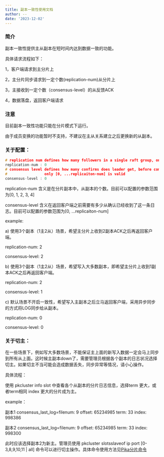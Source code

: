 ```yaml
---
title: 副本一致性使用文档
author: --
date: '2023-12-02'
---
```

### 简介

副本一致性提供主从副本在短时间内达到数据一致的功能。

具体请求流程如下：

1，客户端请求到主分片上

2，主分片同步请求到一定个数(replication-num)从分片上

3，主接收到一定个数（consensus-level）的从反馈ACK

4，数据落盘，返回客户端请求

### 注意

目前副本一致性功能只能在分片模式下运行。

由于成员变换的功能暂时不支持，不建议在主从关系建立之后更换新的从副本。

### 关于配置：

```c
# replication num defines how many followers in a single raft group, only [0, 1, 2, 3, 4] is valid
replication-num : 0
# consensus level defines how many confirms does leader get, before commit this log to client,
#                 only [0, ...replicaiton-num] is valid
consensus-level : 0

```

replication-num 含义是在分片副本中，从副本的个数。目前可以配置的参数范围为\[0, 1, 2, 3, 4\]

consensus-level 含义在返回客户端之前需要有多少从确认已经收到了这一条日志。目前可以配置的参数范围为\[0, ...replicaiton-num\]

example:

a) 使用3个副本（1主2从）场景，希望主分片上收到2副本ACK之后再返回客户端。

replication-num: 2

consensus-level: 2

b) 使用3个副本（1主2从）场景，希望写入大多数副本，即希望主分片上收到1副本ACK之后再返回客户端。

replication-num: 2

consensus-level: 1

c) 默认场景不开启一致性，希望写入主副本之后立马返回客户端，采用异步同步的方式将LOG同步给从副本。

replication-num: 0

consensus-level: 0

### 关于切主：

在一些场景下，例如写大多数场景，不能保证主上面的新写入数据一定会马上同步到所有从上面。这时候主副本down了，需要管理员根据各个副本的日志状况选择切主。如果切主不当可能会造成数据丢失，同步异常等情况，请小心操作。

具体流程：

使用 pkcluster info slot 中查看各个从副本的分片日志信息，选择term 更大，或者term相同 index 更大的分片成为主。

example：

副本1 consensus\_last\_log=filenum: 9 offset: 65234985 term: 33 index: 998386

副本2 consensus\_last\_log=filenum: 9 offset: 65234985 term: 33 index: 998300

此时应该选择副本2为新主。管理员使用 pkcluster slotsslaveof ip port \[0-3,8,9,10,11 | all\] 命令可以进行切主操作。具体命令使用方法见[Pika分片命令](https://github.com/Qihoo360/pika/wiki/Pika%E5%88%86%E7%89%87%E5%91%BD%E4%BB%A4)